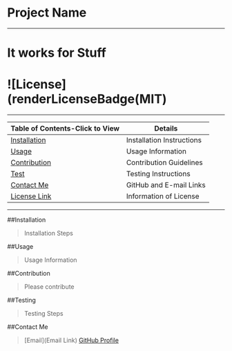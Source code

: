 
  
  # Project Name

  ----------------------------------------------------------------------

  # It works for Stuff
  # ![License](renderLicenseBadge(MIT)

  -----------------------------------------------------------------------

  | Table of Contents-Click to View      | Details                       |
  | ------------------------------       | ----------------------------- |
  | [Installation](#Installation)        | Installation Instructions     |
  | [Usage](#Usage)                      | Usage Information             |
  | [Contribution](#Contributions)       | Contribution Guidelines       |
  | [Test](#Testing)                     | Testing Instructions          |
  | [Contact Me](#Contact-Me)            | GitHub and E-mail Links       |
  | [License Link](#License)             | Information of License        |

  ------------------------------------------------------------------------

  ##Installation
  >Installation Steps


  ##Usage
  >Usage Information


  ##Contribution
  >Please contribute

  ##Testing
  >Testing Steps


  ##Contact Me

  >[Email](Email Link)
  >[GitHub Profile](github.com/terrencebudnik)



